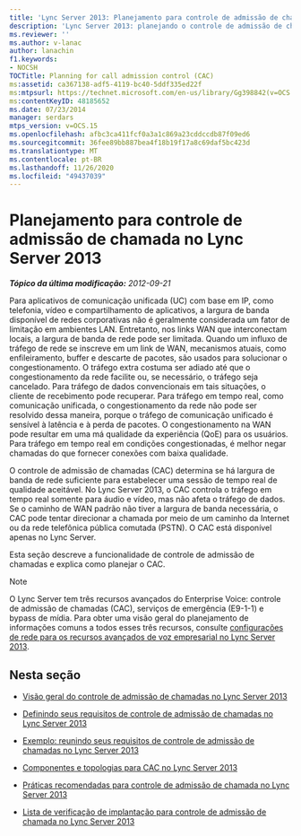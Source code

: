 ```yaml
---
title: 'Lync Server 2013: Planejamento para controle de admissão de chamada'
description: 'Lync Server 2013: planejando o controle de admissão de chamadas.'
ms.reviewer: ''
ms.author: v-lanac
author: lanachin
f1.keywords:
- NOCSH
TOCTitle: Planning for call admission control (CAC)
ms:assetid: ca367138-adf5-4119-bc40-5ddf335ed22f
ms:mtpsurl: https://technet.microsoft.com/en-us/library/Gg398842(v=OCS.15)
ms:contentKeyID: 48185652
ms.date: 07/23/2014
manager: serdars
mtps_version: v=OCS.15
ms.openlocfilehash: afbc3ca411fcf0a3a1c869a23cddccdb87f09ed6
ms.sourcegitcommit: 36fee89bb887bea4f18b19f17a8c69daf5bc423d
ms.translationtype: MT
ms.contentlocale: pt-BR
ms.lasthandoff: 11/26/2020
ms.locfileid: "49437039"
---
```

# <a name="planning-for-call-admission-control-in-lync-server-2013"></a>Planejamento para controle de admissão de chamada no Lync Server 2013

<div data-xmlns="http://www.w3.org/1999/xhtml">

<div class="topic" data-xmlns="http://www.w3.org/1999/xhtml" data-msxsl="urn:schemas-microsoft-com:xslt" data-cs="https://msdn.microsoft.com/">

<div data-asp="https://msdn2.microsoft.com/asp">



</div>

<div id="mainSection">

<div id="mainBody">

<span> </span>

_**Tópico da última modificação:** 2012-09-21_

Para aplicativos de comunicação unificada (UC) com base em IP, como telefonia, vídeo e compartilhamento de aplicativos, a largura de banda disponível de redes corporativas não é geralmente considerada um fator de limitação em ambientes LAN. Entretanto, nos links WAN que interconectam locais, a largura de banda de rede pode ser limitada. Quando um influxo de tráfego de rede se inscreve em um link de WAN, mecanismos atuais, como enfileiramento, buffer e descarte de pacotes, são usados para solucionar o congestionamento. O tráfego extra costuma ser adiado até que o congestionamento da rede facilite ou, se necessário, o tráfego seja cancelado. Para tráfego de dados convencionais em tais situações, o cliente de recebimento pode recuperar. Para tráfego em tempo real, como comunicação unificada, o congestionamento da rede não pode ser resolvido dessa maneira, porque o tráfego de comunicação unificado é sensível à latência e à perda de pacotes. O congestionamento na WAN pode resultar em uma má qualidade da experiência (QoE) para os usuários. Para tráfego em tempo real em condições congestionadas, é melhor negar chamadas do que fornecer conexões com baixa qualidade.

O controle de admissão de chamadas (CAC) determina se há largura de banda de rede suficiente para estabelecer uma sessão de tempo real de qualidade aceitável. No Lync Server 2013, o CAC controla o tráfego em tempo real somente para áudio e vídeo, mas não afeta o tráfego de dados. Se o caminho de WAN padrão não tiver a largura de banda necessária, o CAC pode tentar direcionar a chamada por meio de um caminho da Internet ou da rede telefônica pública comutada (PSTN). O CAC está disponível apenas no Lync Server.

Esta seção descreve a funcionalidade de controle de admissão de chamadas e explica como planejar o CAC.

<div>


> [!NOTE]  
> O Lync Server tem três recursos avançados do Enterprise Voice: controle de admissão de chamadas (CAC), serviços de emergência (E9-1-1) e bypass de mídia. Para obter uma visão geral do planejamento de informações comuns a todos esses três recursos, consulte <A href="lync-server-2013-network-settings-for-the-advanced-enterprise-voice-features.md">configurações de rede para os recursos avançados de voz empresarial no Lync Server 2013</A>.



</div>

<div>

## <a name="in-this-section"></a>Nesta seção

  - [Visão geral do controle de admissão de chamadas no Lync Server 2013](lync-server-2013-overview-of-call-admission-control.md)

  - [Definindo seus requisitos de controle de admissão de chamadas no Lync Server 2013](lync-server-2013-defining-your-requirements-for-call-admission-control.md)

  - [Exemplo: reunindo seus requisitos de controle de admissão de chamadas no Lync Server 2013](lync-server-2013-example-of-gathering-your-requirements-for-call-admission-control.md)

  - [Componentes e topologias para CAC no Lync Server 2013](lync-server-2013-components-and-topologies-for-cac.md)

  - [Práticas recomendadas para controle de admissão de chamada no Lync Server 2013](lync-server-2013-best-practices-for-call-admission-control.md)

  - [Lista de verificação de implantação para controle de admissão de chamada no Lync Server 2013](lync-server-2013-deployment-checklist-for-call-admission-control.md)

</div>

</div>

<span> </span>

</div>

</div>

</div>

